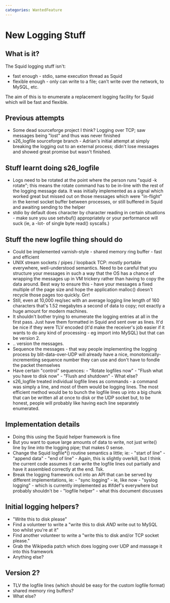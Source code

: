 ```yaml
---
categories: WantedFeature
---
```

# New Logging Stuff

## What is it?

The Squid logging stuff isn't:
- fast enough - stdio, same execution thread as Squid
- flexible enough - only can write to a file; can't write over the
    network, to MySQL, etc.

The aim of this is to enumerate a replacement logging facility for Squid
which will be fast and flexible.

## Previous attempts

- Some dead sourceforge project I think? Logging over TCP; saw
    messages being "lost" and thus was never finished
- s26_logfile sourceforge branch - Adrian's initial attempt at simply
    breaking the logging out to an external process; didn't lose
    messages and showed great promise but wasn't finished.

## Stuff learnt doing s26_logfile

- Logs need to be rotated at the point where the person runs "squid -k
    rotate"; this means the rotate command has to be in-line with the
    rest of the logging message data. It was initially implemented as a
    signal which worked great but missed out on those messages which
    were "in-flight" in the kernel socket buffer between processes, or
    still buffered in Squid and awaiting sending to the helper
- stdio by default does character by character reading in certain
    situations - make sure you use setvbuf() appropriately or your
    performance will suck (ie, a -lot- of single byte read() syscalls.)

## Stuff the new logfile thing should do

- Could be implemented varnish-style - shared memory ring buffer -
    fast and efficient
- UNIX stream sockets / pipes / loopback TCP: mostly portable
    everywhere, well-understood semantics. Need to be careful that you
    structure your messages in such a way that the OS has a chance of
    wrapping the messages up in VM trickery rather than having to copy
    the data around. Best way to ensure this - have your messages a
    fixed multiple of the page size and hope the application malloc()
    doesn't recycle those pages too quickly. Grr\!
- Still, even at 10,000 req/sec with an average logging line length of
    160 characters that's 1.52 megabytes a second of data to copy; not
    exactly a huge amount for modern machines.
- It shouldn't bother trying to enumerate the logging entries at all
    in the first pass. Just have them formatted in Squid and sent over
    as lines. It'd be nice if they were TLV encoded (it'd make the
    receiver's job easier if it wants to do any kind of processing - eg
    import into MySQL) but that can be version 2.
- .. version the messages.
- Sequence the messages - that way people implementing the logging
    process by blit-data-over-UDP will already have a nice,
    monotonically-incrementing sequence number they can use and don't
    have to fondle the packet themselves
- Have certain "control" sequences:
      - "Rotate logfiles now"
      - "Flush what you have to disk now"
      - "Flush and shutdown"
      - What else?
- s26_logfile treated individual logfile lines as commands - a
    command was simply a line, and most of them would be logging lines.
    The most efficient method would be to bunch the logfile lines up
    into a big chunk that can be written all at once to disk or the UDP
    socket but, to be honest, people will probably like having each line
    separately enumerated.

## Implementation details

- Doing this using the Squid helper framework is fine
- But you want to queue large amounts of data to write, not just
    write() line by line into the logging pipe; that makes 0 sense.
- Change the Squid logfile\*() routine semantics a little; ie:
      - "start of line"
      - "append data"
      - "end of line"
      - Again, this is slightly overkill, but I think the current code
        assumes it can write the logfile lines out partially and have it
        assembled correctly at the end. Tsk.
- Break the logging framework out into an API that can be served by
    different implementations, ie:
      - "sync logging" - ie, like now
      - "syslog logging" - which is currently implemented as \#ifdef's
        everywhere but probably shouldn't be
      - "logfile helper" - what this document discusses

## Initial logging helpers?

- "Write this to disk please"
- Find a volunteer to write a "write this to disk _AND_ write out to
  MySQL too whilst you're at it"
- Find another volunteer to write a "write this to disk and/or TCP
  socket please."
- Grab the Wikipedia patch which does logging over UDP and massage it
  into this framework
- Anything else?

## Version 2?

- TLV the logfile lines (which should be easy for the custom logfile
  format)
- shared memory ring buffers?
- What else?
